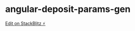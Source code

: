 # angular-deposit-params-gen

[Edit on StackBlitz ⚡️](https://stackblitz.com/edit/angular-deposit-params-gen)